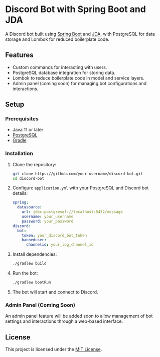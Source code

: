
# Discord Bot with Spring Boot and JDA

A Discord bot built using [Spring Boot](https://spring.io/projects/spring-boot) and [JDA](https://github.com/DV8FromTheWorld/JDA), with PostgreSQL for data storage and Lombok for reduced boilerplate code.

## Features

- Custom commands for interacting with users.
- PostgreSQL database integration for storing data.
- Lombok to reduce boilerplate code in model and service layers.
- Admin panel (coming soon) for managing bot configurations and interactions.

## Setup

### Prerequisites

- Java 11 or later
- [PostgreSQL](https://www.postgresql.org/)
- [Gradle](https://gradle.org/)

### Installation

1. Clone the repository:

   ```bash
   git clone https://github.com/your-username/discord-bot.git
   cd discord-bot
   ```

2. Configure `application.yml` with your PostgreSQL and Discord bot details:

   ```yaml
   spring:
     datasource:
       url: jdbc:postgresql://localhost:5432/message
       username: your_username
       password: your_password
   discord:
     bot:
       token: your_discord_bot_token
       banneduser:
         channelid: your_log_channel_id
   ```

3. Install dependencies:

   ```bash
   ./gradlew build
   ```

4. Run the bot:

   ```bash
   ./gradlew bootRun
   ```

5. The bot will start and connect to Discord.

### Admin Panel (Coming Soon)

An admin panel feature will be added soon to allow management of bot settings and interactions through a web-based interface.

## License

This project is licensed under the [MIT License](https://opensource.org/licenses/MIT).
